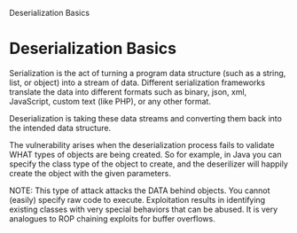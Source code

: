 Deserialization Basics 

# Deserialization Basics 

Serialization is the act of turning a program data structure (such as a string, list, or object) into a stream of data. Different serialization frameworks translate the data into different formats such as binary, json, xml, JavaScript, custom text (like PHP), or any other format.

Deserialization is taking these data streams and converting them back into the intended data structure.

The vulnerability arises when the deserialization process fails to validate WHAT types of objects are being created. So for example, in Java you can specify the class type of the object to create, and the deserilizer will happily create the object with the given parameters.

NOTE: This type of attack attacks the DATA behind objects. You cannot (easily) specify raw code to execute. Exploitation results in identifying existing classes with very special behaviors that can be abused. It is very analogues to ROP chaining exploits for buffer overflows.